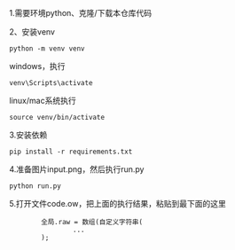 1.需要环境python、克隆/下载本仓库代码

2、安装venv

```
python -m venv venv
```

windows，执行

```
venv\Scripts\activate
```

linux/mac系统执行

```
source venv/bin/activate
```

3.安装依赖

`pip install -r requirements.txt`

4.准备图片input.png，然后执行run.py

`python run.py`

5.打开文件code.ow，把上面的执行结果，粘贴到最下面的这里

```
		全局.raw = 数组(自定义字符串(
		        ...
		);
```
